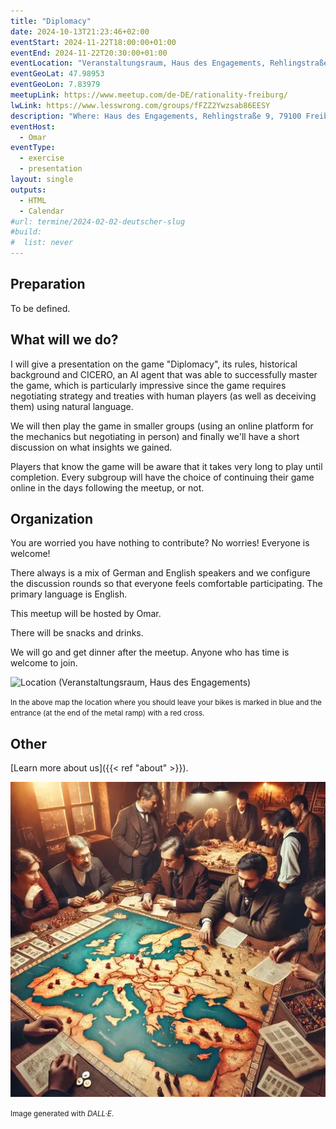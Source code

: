 ```yaml
---
title: "Diplomacy"
date: 2024-10-13T21:23:46+02:00
eventStart: 2024-11-22T18:00:00+01:00
eventEnd: 2024-11-22T20:30:00+01:00
eventLocation: "Veranstaltungsraum, Haus des Engagements, Rehlingstraße 9, 79100 Freiburg"
eventGeoLat: 47.98953
eventGeoLon: 7.83979
meetupLink: https://www.meetup.com/de-DE/rationality-freiburg/
lwLink: https://www.lesswrong.com/groups/fFZZ2Ywzsab86EESY
description: "Where: Haus des Engagements, Rehlingstraße 9, 79100 Freiburg. When: Friday, November 22nd 2024 at 18:00 hours CET."
eventHost:
  - Omar
eventType:
  - exercise
  - presentation
layout: single
outputs:
  - HTML
  - Calendar
#url: termine/2024-02-02-deutscher-slug
#build:
#  list: never
---
```



## Preparation

To be defined.


## What will we do?

I will give a presentation on the game "Diplomacy", its rules, historical
background and CICERO, an AI agent that was able to successfully master the
game, which is particularly impressive since the game requires negotiating
strategy and treaties with human players (as well as deceiving them) using
natural language.

We will then play the game in smaller groups (using an online platform for the
mechanics but negotiating in person) and finally we'll have a short discussion
on what insights we gained.

Players that know the game will be aware that it takes very long to play until
completion. Every subgroup will have the choice of continuing their game online
in the days following the meetup, or not.


## Organization

You are worried you have nothing to contribute? No worries! Everyone is
welcome!

There always is a mix of German and English speakers and we configure the
discussion rounds so that everyone feels comfortable participating. The primary
language is English.

This meetup will be hosted by Omar.

There will be snacks and drinks.

We will go and get dinner after the meetup. Anyone who has time is welcome to
join.

![Location (Veranstaltungsraum, Haus des Engagements)](/images/hde-new-building-2.png)

<small>In the above map the location where you should leave your bikes is marked
in blue and the entrance (at the end of the metal ramp) with a red cross.</small>


## Other

[Learn more about us]({{< ref "about" >}}).

![People playing Diplomacy](cover.webp "People playing Diplomacy")

<small>Image generated with _DALL·E_.</small>
